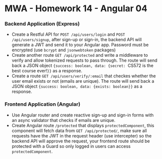# MWA - Homework 14 - Angular 04
### Backend Application (Express)
* Create a Restful API for `POST /api/users/login` and `POST /api/users/signup`, after sign-up or sign-in, the backend API will generate a JWT and send it to your Angular app. Password must be encrypted (use `bcrypt` and `jsonwebtoken` packages)
* Create another route `GET /api/protected` and write a middleware to verify and allow tokenized requests to pass through. The route will send back a JSON object `{success: boolean, data: {secret: `CS572 is the best course ever!`}}` as a response.
* Create a route `GET /api/users/verify/:email` that checkes whether the user email exists or not (emails are unique). The route will send back a JSON object `{success: boolean, data: {exists: boolean}}` as a response.
  
### Frontend Application (Angular)
* Use Angular router and create reactive sign-up and sign-in forms with an async validator that checks if emails are unique.
* Create Angular route `/protected` that displays `protectedComponent`, this component will fetch data from `GET /api/protected/`, make sure all requests have the JWT in the request header (use intercepter) so the backend API will approve the request, your frontend route should be protected with a Guard so only logged in users can access `protectedComponent`.



